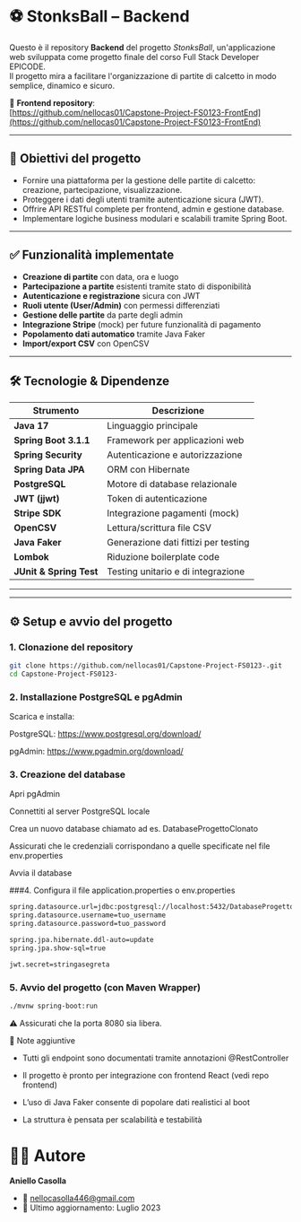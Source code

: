 # ⚽ StonksBall – Backend

Questo è il repository **Backend** del progetto _StonksBall_, un'applicazione web sviluppata come progetto finale del corso Full Stack Developer EPICODE.  
Il progetto mira a facilitare l'organizzazione di partite di calcetto in modo semplice, dinamico e sicuro.

🔗 **Frontend repository**:  
[https://github.com/nellocas01/Capstone-Project-FS0123-FrontEnd](https://github.com/nellocas01/Capstone-Project-FS0123-FrontEnd)

---

## 🎯 Obiettivi del progetto

- Fornire una piattaforma per la gestione delle partite di calcetto: creazione, partecipazione, visualizzazione.
- Proteggere i dati degli utenti tramite autenticazione sicura (JWT).
- Offrire API RESTful complete per frontend, admin e gestione database.
- Implementare logiche business modulari e scalabili tramite Spring Boot.

---

## ✅ Funzionalità implementate

- **Creazione di partite** con data, ora e luogo
- **Partecipazione a partite** esistenti tramite stato di disponibilità
- **Autenticazione e registrazione** sicura con JWT
- **Ruoli utente (User/Admin)** con permessi differenziati
- **Gestione delle partite** da parte degli admin
- **Integrazione Stripe** (mock) per future funzionalità di pagamento
- **Popolamento dati automatico** tramite Java Faker
- **Import/export CSV** con OpenCSV

---

## 🛠️ Tecnologie & Dipendenze

| Strumento                | Descrizione                               |
|--------------------------|-------------------------------------------|
| **Java 17**              | Linguaggio principale                     |
| **Spring Boot 3.1.1**    | Framework per applicazioni web            |
| **Spring Security**      | Autenticazione e autorizzazione           |
| **Spring Data JPA**      | ORM con Hibernate                         |
| **PostgreSQL**           | Motore di database relazionale            |
| **JWT (jjwt)**           | Token di autenticazione                   |
| **Stripe SDK**           | Integrazione pagamenti (mock)             |
| **OpenCSV**              | Lettura/scrittura file CSV                |
| **Java Faker**           | Generazione dati fittizi per testing      |
| **Lombok**               | Riduzione boilerplate code                |
| **JUnit & Spring Test**  | Testing unitario e di integrazione        |

---


---

## ⚙️ Setup e avvio del progetto

### 1. Clonazione del repository

```bash
git clone https://github.com/nellocas01/Capstone-Project-FS0123-.git
cd Capstone-Project-FS0123-
```

### 2. Installazione PostgreSQL e pgAdmin

Scarica e installa:

PostgreSQL: https://www.postgresql.org/download/

pgAdmin: https://www.pgadmin.org/download/

### 3. Creazione del database

Apri pgAdmin

Connettiti al server PostgreSQL locale

Crea un nuovo database chiamato ad es. DatabaseProgettoClonato

Assicurati che le credenziali corrispondano a quelle specificate nel file env.properties

Avvia il database

###4. Configura il file application.properties o env.properties

```bash
spring.datasource.url=jdbc:postgresql://localhost:5432/DatabaseProgettoClonato
spring.datasource.username=tuo_username
spring.datasource.password=tuo_password

spring.jpa.hibernate.ddl-auto=update
spring.jpa.show-sql=true

jwt.secret=stringasegreta
```

### 5. Avvio del progetto (con Maven Wrapper)

```bash
./mvnw spring-boot:run
```

⚠️ Assicurati che la porta 8080 sia libera.


📌 Note aggiuntive

- Tutti gli endpoint sono documentati tramite annotazioni @RestController

- Il progetto è pronto per integrazione con frontend React (vedi repo frontend)

- L’uso di Java Faker consente di popolare dati realistici al boot

- La struttura è pensata per scalabilità e testabilità

# 👨‍💻 Autore
**Aniello Casolla**
- 📧 nellocasolla446@gmail.com
- 📆 Ultimo aggiornamento: Luglio 2023
